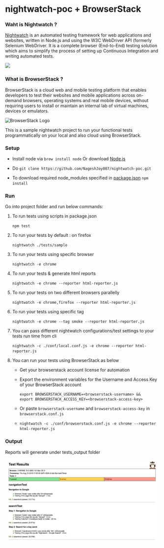 # nightwatch-poc + BrowserStack


### Waht is Nightwatch ?

[Nightwatch](https://nightwatchjs.org/) is an automated testing framework for web applications and websites, written in Node.js and using the W3C WebDriver API (formerly Selenium WebDriver. It is a complete browser (End-to-End) testing solution which aims to simplify the process of setting up Continuous Integration and writing automated tests.

<img src ="http://nightwatchjs.org/img/logo-nightwatch.png" height = "110">

### What is BrowserStack ?

BrowserStack is a cloud web and mobile testing platform that enables developers to test their websites and mobile applications across on-demand browsers, operating systems and real mobile devices, without requiring users to install or maintain an internal lab of virtual machines, devices or emulators.

![BrowserStack Logo](https://d98b8t1nnulk5.cloudfront.net/production/images/layout/logo-header.png?1469004780)


This is a sample nightwatch project to run your functional tests programmatically on your local and also cloud using BrowserStack.

### Setup 

* Install node via `brew install node` Or download [Node.js](https://nodejs.org/en/download/)

* Do  `git clone https://github.com/NageshJoy007/nightwatch-poc.git`

* To download required node_modules specified in [package.json](./package.json)  `npm install`

### Run

Go into project folder and run below commands:

1) To run tests using scripts in package.json

   `npm test`

2) To run your tests by default : on firefox

   `nightwatch ./tests/sample`

3) To run your tests using specific browser

   `nightwatch -e chrome`   

4) To run your tests & generate html reports

   `nightwatch -e chrome --reporter html-reporter.js`

5) To run your tests on two different browsers parallelly

   `nightwatch -e chrome,firefox --reporter html-reporter.js`

6) To run your tests using specific tag

   `nightwatch -e chrome --tag smoke --reporter html-reporter.js`

7) You can pass different nightwatch configurations/test settings to your tests run time from cli

   `nightwatch -c ./conf/local.conf.js -e chrome --reporter html-reporter.js`

8) You can run your tests using BrowserStack as below

    * Get your browserstack account license for automation

    * Export the environment variables for the Username and Access Key of your BrowserStack account
            
        ```
        export BROWSERSTACK_USERNAME=<browserstack-username> &&
        export BROWSERSTACK_ACCESS_KEY=<browserstack-access-key>
        ```
        
    * Or paste `browserstack-username` and `browserstack-access-key` in `browserstack.conf.js`

    * `nightwatch -c ./conf/browserstack.conf.js -e chrome --reporter html-reporter.js`


### Output

Reports will generate under tests_output folder

![Report sample against google.com](nightwatch-report.png)

